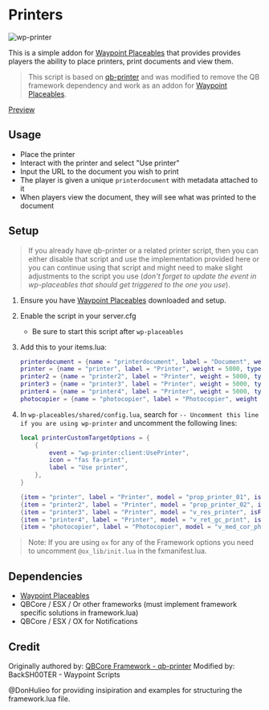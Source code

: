 # Printers
![wp-printer](https://github.com/WaypointRP/wp-printer/assets/18689469/b61e0dd5-8d0f-49b4-bf64-661e64a1fe9d)

This is a simple addon for [Waypoint Placeables](https://github.com/WaypointRP/wp-placeables) that provides provides players the ability to place printers, print documents and view them.

> This script is based on [qb-printer](https://github.com/qbcore-framework/qb-printer) and was modified to remove the QB framework dependency and work as an addon for [Waypoint Placeables](https://github.com/WaypointRP/wp-printer).

[Preview](https://www.youtube.com/watch?v=Gqb9SSoaNAs)

## Usage

- Place the printer
- Interact with the printer and select "Use printer"
- Input the URL to the document you wish to print
- The player is given a unique `printerdocument` with metadata attached to it
- When players view the document, they will see what was printed to the document

## Setup

> If you already have qb-printer or a related printer script, then you can either disable that script and use the implementation provided here or you can continue using that script and might need to make slight adjustments to the script you use (_don't forget to update the event in wp-placeables that should get triggered to the one you use_).

1. Ensure you have [Waypoint Placeables](https://github.com/WaypointRP/wp-placeables) downloaded and setup.

2. Enable the script in your server.cfg
   - Be sure to start this script after `wp-placeables`

3. Add this to your items.lua:
    ```lua
    printerdocument = {name = "printerdocument", label = "Document", weight = 500, type = "item", image = "printerdocument.png", unique = true, useable = true, shouldClose = true,   combinable = nil,   description = "A nice document"},
    printer = {name = "printer", label = "Printer", weight = 5000, type = "item", image = "printer1.png", unique = true, useable = true, shouldClose = true,   combinable = nil,   description = "Print a nice document"},
    printer2 = {name = "printer2", label = "Printer", weight = 5000, type = "item", image = "printer2.png", unique = true, useable = true, shouldClose = true,   combinable = nil,   description = "Print a nice document"},
    printer3 = {name = "printer3", label = "Printer", weight = 5000, type = "item", image = "printer3.png", unique = true, useable = true, shouldClose = true,   combinable = nil,   description = "Print a nice document"},
    printer4 = {name = "printer4", label = "Printer", weight = 5000, type = "item", image = "printer4.png", unique = true, useable = true, shouldClose = true,   combinable = nil,   description = "Print a nice document"},
    photocopier = {name = "photocopier", label = "Photocopier", weight = 5000, type = "item", image = "photocopier.png", unique = true, useable = true, shouldClose = true, combinable = nil, description = "Make a lot of copies"},
    ```
4. In `wp-placeables/shared/config.lua`, search for `-- Uncomment this line if you are using wp-printer` and uncomment the following lines:
    ```lua
    local printerCustomTargetOptions = {
        {
            event = "wp-printer:client:UsePrinter",
            icon = "fas fa-print",
            label = "Use printer",
        },
    }

    {item = "printer", label = "Printer", model = "prop_printer_01", isFrozen = true, customTargetOptions = printerCustomTargetOptions},
    {item = "printer2", label = "Printer", model = "prop_printer_02", isFrozen = true, customTargetOptions = printerCustomTargetOptions},
    {item = "printer3", label = "Printer", model = "v_res_printer", isFrozen = true, customTargetOptions = printerCustomTargetOptions},
    {item = "printer4", label = "Printer", model = "v_ret_gc_print", isFrozen = true, customTargetOptions = printerCustomTargetOptions},
    {item = "photocopier", label = "Photocopier", model = "v_med_cor_photocopy", isFrozen = true, customTargetOptions = printerCustomTargetOptions},
    ```
> Note: If you are using `ox` for any of the Framework options you need to uncomment `@ox_lib/init.lua` in the fxmanifest.lua.

## Dependencies
- [Waypoint Placeables](https://github.com/WaypointRP/wp-placeables)
- QBCore / ESX / Or other frameworks (must implement framework specific solutions in framework.lua)
- QBCore / ESX / OX for Notifications

## Credit

Originally authored by: [QBCore Framework - qb-printer](https://github.com/qbcore-framework/qb-printer)
Modified by: BackSH00TER - Waypoint Scripts

@DonHulieo for providing insipiration and examples for structuring the framework.lua file.

